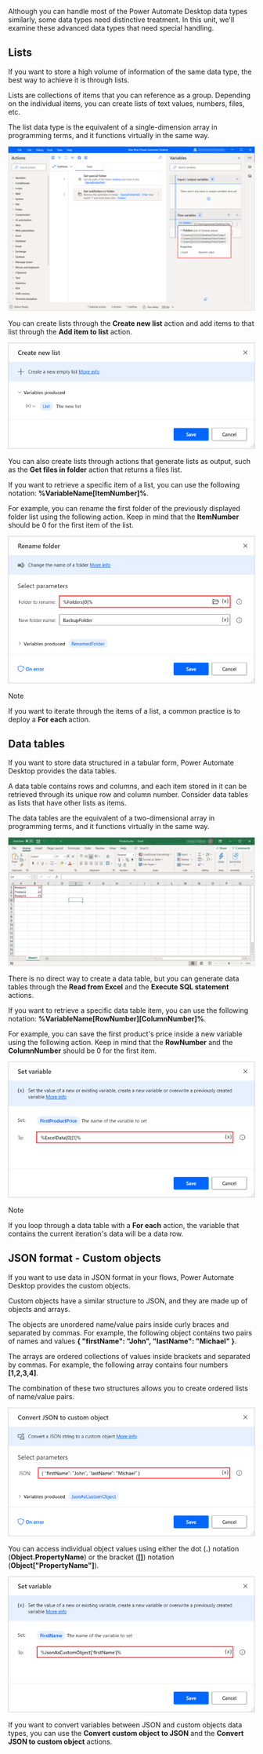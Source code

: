 Although you can handle most of the Power Automate Desktop data types similarly, some data types need distinctive treatment. In this unit, we'll examine these advanced data types that need special handling.

## Lists

If you want to store a high volume of information of the same data type, the best way to achieve it is through lists. 

Lists are collections of items that you can reference as a group. Depending on the individual items, you can create lists of text values, numbers, files, etc. 

The list data type is the equivalent of a single-dimension array in programming terms, and it functions virtually in the same way.

![An list variable containing folders.](..\media\list-folders.png)

You can create lists through the **Create new list** action and add items to that list through the **Add item to list** action.

![The Create new list action.](..\media\create-new-list-action.png)

You can also create lists through actions that generate lists as output, such as the **Get files in folder** action that returns a files list.

If you want to retrieve a specific item of a list, you can use the following notation: **%VariableName[ItemNumber]%**.

For example, you can rename the first folder of the previously displayed folder list using the following action. Keep in mind that the **ItemNumber** should be 0 for the first item of the list.

![The notation to access the first item of a list.](..\media\access-list-item.png)

> [!NOTE]
> If you want to iterate through the items of a list, a common practice is to deploy a **For each** action.

## Data tables

If you want to store data structured in a tabular form, Power Automate Desktop provides the data tables.

A data table contains rows and columns, and each item stored in it can be retrieved through its unique row and column number. Consider data tables as lists that have other lists as items. 

The data tables are the equivalent of a two-dimensional array in programming terms, and it functions virtually in the same way. 

![An Excel table containing products and prices.](..\media\excel-table.png)

There is no direct way to create a data table, but you can generate data tables through the **Read from Excel** and the **Execute SQL statement** actions.

If you want to retrieve a specific data table item, you can use the following notation: **%VariableName[RowNumber][ColumnNumber]%**.

For example, you can save the first product's price inside a new variable using the following action. Keep in mind that the **RowNumber** and the **ColumnNumber** should be 0 for the first item.

![The notation to access a table element.](..\media\access-table-element.png)

> [!NOTE]
> If you loop through a data table with a **For each** action, the variable that contains the current iteration's data will be a data row.

## JSON format - Custom objects

If you want to use data in JSON format in your flows, Power Automate Desktop provides the custom objects.

Custom objects have a similar structure to JSON, and they are made up of objects and arrays. 

The objects are unordered name/value pairs inside curly braces and separated by commas. For example, the following object contains two pairs of names and values **{ "firstName": "John", "lastName": "Michael" }**.

The arrays are ordered collections of values inside brackets and separated by commas. For example, the following array contains four numbers **[1,2,3,4]**.

The combination of these two structures allows you to create ordered lists of name/value pairs.

![A JSON block as parameter in the Convert JSON to custom object action. ](..\media\json-block.png)

You can access individual object values using either the dot (**.**) notation (**Object.PropertyName**) or the bracket (**[]**) notation (**Object["PropertyName"]**).

![The notation to access an JSON element.](..\media\access-custom-object-item.png)

If you want to convert variables between JSON and custom objects data types, you can use the **Convert custom object to JSON** and the **Convert JSON to custom object** actions.